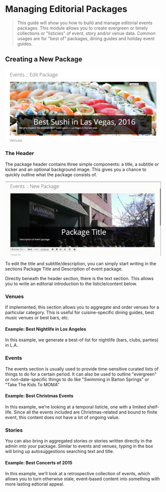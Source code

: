 # Managing Editorial Packages
> This guide will show you how to build and manage editorial events packages.  This module allows you to create evergreen or timely collections or "listicles" of event, story and/or venue data.  Common usages are for "best of" packages, dining guides and holiday event guides.

## Creating a New Package
![Modifying Basic Package Data](img/events_packages_header.png)
### The Header
The package header contains three simple components: a title, a subtitle or kicker and an optional background image.  This gives you a chance to quickly outline what the package consists of.

![Changing Header Details](img/event_packages_edit-header.gif)

To edit the title and subtitle/description, you can simply start writing in the sections Package Title and Description of event package.

Directly beneath the header section, there is the text section. This allows you to write an editorial introduction to the listicle/content below.

### Venues
If implemented, this section allows you to aggregate and order venues for a particular category.  This is useful for cuisine-specific dining guides, best music venues or best bars, etc.

#### Example: Best Nightlife in Los Angeles
In this example, we generate a best-of list for nightlife (bars, clubs, parties) in L.A.

### Events
The events section is usually used to provide time-sensitive curated lists of things to do for a certain period.  It can also be used to outline "evergreen" or non-date-specific things to do like "Swimming in Barton Springs" or "Take The Kids To MOMA"

#### Example: Best Christmas Events
In this example, we're looking at a temporal listicle, one with a limited shelf-life.  Since all the events included are Christmas-related and bound to finite event, this content does not have a lot of ongoing value.

### Stories
You can also bring in aggregated stories or stories written directly in the admin into your package.  Similar to events and venues, typing in the box will bring up autosuggestions searching text and title.

#### Example: Best Concerts of 2015
In this example, we'll look at a retrospective collection of events, which allows you to turn otherwise stale, event-based content into something with more lasting edtiorial appeal.